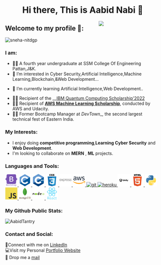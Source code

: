 <h1 align="center">Hi there, This is Aabid Nabi 👋</h1>

<img align='right' src='https://encrypted-tbn0.gstatic.com/images?q=tbn:ANd9GcQoeR4iTcMjSbVtSD_MAkaqR9tEe3rXv554fw&usqp=CAU' width='200"'>

## Welcome to my profile 🤝:
<p align="left"> <img src="https://komarev.com/ghpvc/?username=sneha-nitdgp&label=Profile%20Views This Month &color=0e75b6&style=flat" alt="sneha-nitdgp" /> </p>

<h3 align="left">I am:</h3>

* ✍🏻 A fourth year undergraduate at SSM College Of Engineering Pattan,J&K.<br/>
* 👀 I’m interested in  Cyber Security,Artificial Intelligence,Machine Learning,Blockchain,&Web Development...
- 🌱 I’m currently learning Artificial Intelligence,Web Development..
* ✍🏻 Recipient of the __[IBM Quantum Computing Scholarship'2022](https://quantum-computing.ibm.com/composer/docs/iqx/guide/the-qubit)<br/>
* ✍🏻 Recipient of __[AWS Machine Learning Scholarship](https://www.udacity.com/scholarships/aws-machine-learning-scholarship-program)__, conducted by AWS and Udacity.<br/>
* ✍🏻 Former  Bootcamp Manager at _DevTown__, the second largest technical fest of Eastern India.<br/>

<h3 align="left">My Interests: </h3> 

* I enjoy doing __competitive programming__,__Learning Cyber Security__ and __Web Development__. <br/>
* I'm looking to collaborate on __MERN__ , __ML__ projects.<br/>

<h3 align="left">Languages and Tools:</h3>
<p align="left"> <a href="https://getbootstrap.com" target="_blank"> <img src="https://raw.githubusercontent.com/devicons/devicon/master/icons/bootstrap/bootstrap-plain-wordmark.svg" alt="bootstrap" width="40" height="40"/> </a> 
 <a href="https://www.cprogramming.com/" target="_blank"> <img src="https://raw.githubusercontent.com/devicons/devicon/master/icons/c/c-original.svg" alt="c" width="40" height="40"/> </a> 
 <a href="https://www.w3schools.com/cpp/" target="_blank"> <img src="https://raw.githubusercontent.com/devicons/devicon/master/icons/cplusplus/cplusplus-original.svg" alt="cplusplus" width="40" height="40"/> </a> <a href="https://www.w3schools.com/css/" target="_blank"> <img src="https://raw.githubusercontent.com/devicons/devicon/master/icons/css3/css3-original-wordmark.svg" alt="css3" width="40" height="40"/> </a> 
 <a href="https://expressjs.com" target="_blank"> <img src="https://raw.githubusercontent.com/devicons/devicon/master/icons/express/express-original-wordmark.svg" alt="express" width="40" height="40"/> </a> 
<a href="https://aws.amazon.com" target="_blank"> <img src="https://raw.githubusercontent.com/devicons/devicon/master/icons/amazonwebservices/amazonwebservices-original-wordmark.svg" alt="aws" width="40" height="40"/> </a> 
 <a href="https://git-scm.com/" target="_blank"> <img src="https://www.vectorlogo.zone/logos/git-scm/git-scm-icon.svg" alt="git" width="40" height="40"/> </a> <a href="https://heroku.com" target="_blank"> <img src="https://www.vectorlogo.zone/logos/heroku/heroku-icon.svg" alt="heroku" width="40" height="40"/> </a> 
  <a href="https://unity.com/" target="_blank"> <img src="https://raw.githubusercontent.com/devicons/devicon/master/icons/unity/unity-original-wordmark.svg" alt="unity-3d" width="40" height="40"/> </a> <a href="https://www.w3.org/html/" target="_blank"> <img src="https://raw.githubusercontent.com/devicons/devicon/master/icons/html5/html5-original-wordmark.svg" alt="html5" width="40" height="40"/> </a> <a href="https://www.python.org" target="_blank"> <img src="https://raw.githubusercontent.com/devicons/devicon/master/icons/python/python-original.svg" alt="python" width="40" height="40"/> </a> <a href="https://developer.mozilla.org/en-US/docs/Web/JavaScript" target="_blank"> <img src="https://raw.githubusercontent.com/devicons/devicon/master/icons/javascript/javascript-original.svg" alt="javascript" width="40" height="40"/> </a> <a href="https://www.mongodb.com/" target="_blank"> <img src="https://raw.githubusercontent.com/devicons/devicon/master/icons/mongodb/mongodb-original-wordmark.svg" alt="mongodb" width="40" height="40"/> </a>
 <a href="https://nodejs.org" target="_blank"> <img src="https://raw.githubusercontent.com/devicons/devicon/master/icons/nodejs/nodejs-original-wordmark.svg" alt="nodejs" width="40" height="40"/> </a> <a href="https://reactjs.org/" target="_blank"> <img src="https://raw.githubusercontent.com/devicons/devicon/master/icons/react/react-original-wordmark.svg" alt="react" width="40" height="40"/> </a> 

</p>


 
 <h3 align="left">My Github Public Stats:</h3>
 

<p>&nbsp;<img align="left" src="https://github-readme-stats.vercel.app/api?username=Aabidtantry22&show_icons=true&locale=en" alt="AabidTantry" /></p>


 <h3 align="left">Contact and Social:</h3>

 :blue_heart:Connect with me on [LinkedIn](https://in.linkedin.com/in/aabid-nabi-031267184?trk=people-guest_people_search-card)<br/>
 💻Visit my Personal [Portfolio Website](https://portfolioaabidnabi.netlify.app)</br>
 :orange_heart: Drop me a [mail](mailto:tantryinfo98@gmail.com)












